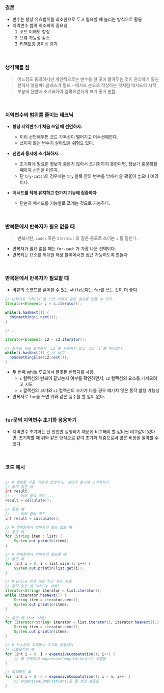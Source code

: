 ### 결론
- 변수는 항상 유효범위를 최소한으로 두고 필요할 때 늘리는 방식으로 활용
- 지역변수 범위 최소화의 중요성
    1. 코드 이해도 향상
    2. 오류 가능성 감소
    3. 리팩토링 용이성 증가

<br/>

### 생각해볼 점
> 어느정도 동의하지만 개인적으로는 변수를 한 곳에 몰아두는 것이 관리하기 훨씬 편하지 않을까?
> 클래스가 필드 - 메서드 순으로 작성하는 것처럼 메서드의 시작 부분에 한번에 초기화하여 일목요연하게 보기 좋게 만듬

<br/>

### 지역변수의 범위를 줄이는 테크닉
- **항상 지역변수가 처음 쓰일 때 선언하자.**
    - 미리 선언해두면 코드 가독성이 떨어지고 어수선해진다.
    - 쓰이지 않는 변수가 살아있을 위험도 있다.

- **선언과 동시에 초기화하자.**
    - 초기화에 필요한 정보가 충분치 않아서 초기화하지 못한다면, 정보가 충분해질 때까지 선언을 미루자.
    - 단 `try-catch`의 경우에는 `try` 블록 안의 변수를 밖에서 쓸 확률이 높으니 예외이다.

- **메서드를 작게 유지하고 한가지 기능에 집중하자**
    - 단순히 메서드를 기능별로 쪼개는 것으로 가능하다.

<br/>

### 반복문에서 반복자가 필요 없을 때
> 반복자란, `index` 혹은 `Iterator` 와 같은 용도로 쓰이는 `i` 를 말한다.
- 반복자가 필요 없을 때는 `for-each` 가 가장 나은 선택이다.
- 반복되는 요소를 최대한 해당 블록에서만 접근 가능하도록 만들자

<br/>

### 반복문에서 반복자가 필요할 때
- 바깥의 스코프를 끌어쓸 수 있는 `while`보다는 `for`를 쓰는 것이 더 좋다.
```java
// 반복자로 `while`을 쓰면 아래와 같은 실수를 만들 수 있다.
Iterator<Element> i = c.iterator();

while(i.hasNext()) {
  doSomething(i.next());
}

// ...

Iterator<Element> i2 = c2.iterator();

// 실수로 새로 초기화한 `i2`를 사용하지 않고 그냥 `i`를 써버렸다.
while(i.hasNext()) { // 버그
  doSomethingElse(i2.next());
}
```
- 두 번째 while 루프에서 잘못된 반복자를 사용
    - `c` 컬렉션의 반복이 끝났는지 여부를 확인하면서, `c2` 컬렉션의 요소를 가져오려고 시도
    - `c` 컬렉션의 크기와 `c2` 컬렉션의 크기가 다를 경우 예기치 않은 동작 발생 가능성
- 반복자로 `for`을 쓰면 위와 같은 실수를 할 일이 없다.

<br/>

### `for`문의 지역변수 초기화 응용하기
- 지역변수 초기화는 단 한번만 실행하기 때문에 비교해야 할 값비싼 비교값이 있다면, 초기화할 때 위와 같은 양식으로 같이 초기화 해줌으로써 많은 비용을 절약할 수 있다.

<br/>

### 코드 예시
```java

// # 변수를 사용 직전에 선언하기, 선언과 동시에 초기화하기
// 좋지 않은 예
int result;
// ... 여러 줄의 코드 ...
result = calculate();

// 좋은 예
// ... 여러 줄의 코드 ...
int result = calculate();

// # 반복문에서 반복자가 필요 없을 떄
// 좋은 예
for (String item : list) {
    System.out.println(item);
}

// # 반복문에서 반복자가 필요할 때
// 좋은 예
for (int i = 0; i < list.size(); i++) {
    System.out.println(list.get(i));
}

// # while 루프 대신 for 루프 사용
// 좋지 않은 예 (while 사용)
Iterator<String> iterator = list.iterator();
while (iterator.hasNext()) {
    String item = iterator.next();
    System.out.println(item);
}

// 좋은 예 (for 사용)
for (Iterator<String> iterator = list.iterator(); iterator.hasNext();) {
    String item = iterator.next();
    System.out.println(item);
}

// # for문의 지역변수 초기화 응용하기
// 비효율적인 예
for (int i = 0; i < expensiveComputation(); i++) {
    // 매 반복마다 expensiveComputation()이 호출됨
}

// 최적화된 예
for (int i = 0, n = expensiveComputation(); i < n; i++) {
    // expensiveComputation()은 한 번만 호출됨
}


```

